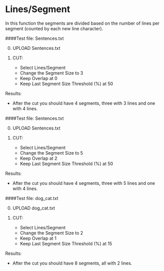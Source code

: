 # Lines/Segment

In this function the segments are divided based on the number of lines per segment (counted by each new line character). 

####Test file: Sentences.txt

0. UPLOAD Sentences.txt

1. CUT: 

	- Select Lines/Segment
	- Change the Segment Size to 3
	- Keep Overlap at 0
	- Keep Last Segment Size Threshold (%) at 50

Results:
- After the cut you should have 4 segments, three with 3 lines and one with 4 lines.

####Test file: Sentences.txt

0. UPLOAD Sentences.txt

1. CUT: 

	- Select Lines/Segment
	- Change the Segment Size to 5
	- Keep Overlap at 2
	- Keep Last Segment Size Threshold (%) at 50

Results:
- After the cut you should have 4 segments, three with 5 lines and one with 4 lines.

####Test file: dog_cat.txt

0. UPLOAD dog_cat.txt

1. CUT: 

	- Select Lines/Segment
	- Change the Segment Size to 2
	- Keep Overlap at 1
	- Keep Last Segment Size Threshold (%) at 15

Results:
- After the cut you should have 8 segments, all with 2 lines.

